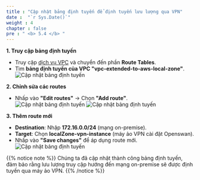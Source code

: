 ```yaml
---
title : "Cập nhật bảng định tuyến để định tuyến lưu lượng qua VPN"
date :  "`r Sys.Date()`" 
weight : 4 
chapter : false
pre : " <b> 5.4 </b> "
---
```


**1. Truy cập bảng định tuyến**
   + Truy cập [dịch vụ VPC](https://console.aws.amazon.com/vpc/home) và chuyển đến phần **Route Tables**.
   + Tìm **bảng định tuyến của VPC "vpc-extended-to-aws-local-zone"**.
     ![Cập nhật bảng định tuyến](/images/5.sectionc/044-updatert.png)

**2. Chỉnh sửa các routes**
   + Nhấp vào **"Edit routes"** → Chọn **"Add route"**.
     ![Cập nhật bảng định tuyến](/images/5.sectionc/045-updatert.png)
     ![Cập nhật bảng định tuyến](/images/5.sectionc/046-updatert.png)

**3. Thêm route mới**
   + **Destination**: Nhập **172.16.0.0/24** (mạng on-premise).
   + **Target**: Chọn **localZone-vpn-instance** (máy ảo VPN cài đặt Openswan).
   + Nhấp vào **"Save changes"** để áp dụng route mới.
     ![Cập nhật bảng định tuyến](/images/5.sectionc/047-updatert.png)

  {{% notice note %}}
  Chúng ta đã cập nhật thành công bảng định tuyến, đảm bảo rằng lưu lượng truy cập hướng đến mạng on-premise sẽ được định tuyến qua máy ảo VPN.
  {{% /notice %}}
